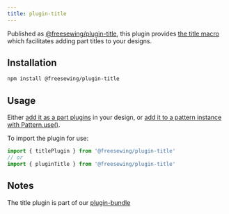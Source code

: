 ```yaml
---
title: plugin-title
---
```


Published as [@freesewing/plugin-title][1], this plugin provides [the title
macro](/reference/macros/title) which facilitates adding part titles to
your designs.

## Installation

```sh
npm install @freesewing/plugin-title
```

## Usage

Either [add it as a part plugins](/reference/api/part/config/plugins) in your
design, or [add it to a pattern instance with
Pattern.use()](/reference/api/pattern/use).

To import the plugin for use:
```js
import { titlePlugin } from '@freesewing/plugin-title'
// or
import { pluginTitle } from '@freesewing/plugin-title'
```

## Notes

The title plugin is part of our [plugin-bundle](/reference/plugins/bundle)

[1]: https://www.npmjs.com/package/@freesewing/plugin-title

